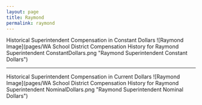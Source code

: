 ```yaml
---
layout: page
title: Raymond
permalink: raymond
---
```



Historical Superintendent Compensation in Constant Dollars
![Raymond Image](pages/WA School District Compensation History for Raymond Superintendent ConstantDollars.png "Raymond Superintendent Constant Dollars")

___

Historical Superintendent Compensation in Current Dollars
![Raymond Image](pages/WA School District Compensation History for Raymond Superintendent NominalDollars.png "Raymond Superintendent Nominal Dollars")